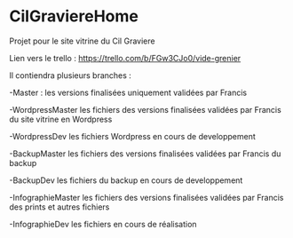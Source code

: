 # CilGraviereHome
Projet pour le site vitrine du Cil Graviere

Lien vers le trello : https://trello.com/b/FGw3CJo0/vide-grenier

Il contiendra plusieurs branches :

-Master : les versions finalisées uniquement validées par Francis

-WordpressMaster les fichiers des versions finalisées validées par Francis du site vitrine en Wordpress

-WordpressDev les fichiers Wordpress en cours de developpement

-BackupMaster les fichiers des versions finalisées validées par Francis du backup 

-BackupDev les fichiers du backup en cours de developpement

-InfographieMaster les fichiers des versions finalisées validées par Francis des prints et autres fichiers 

-InfographieDev les fichiers en cours de réalisation

